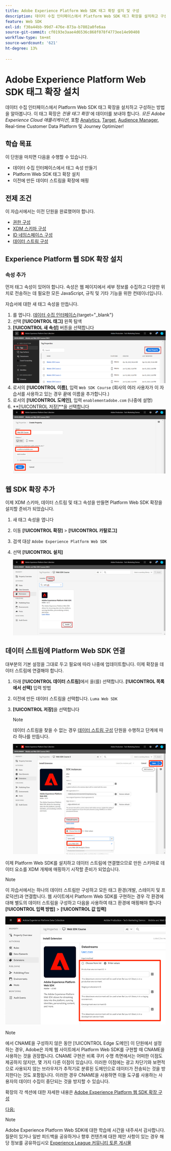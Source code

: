 ```yaml
---
title: Adobe Experience Platform Web SDK 태그 확장 설치 및 구성
description: 데이터 수집 인터페이스에서 Platform Web SDK 태그 확장을 설치하고 구성하는 방법을 알아봅니다. 이 단원은 웹 SDK를 사용하여 Adobe Experience Cloud 구현 자습서의 일부입니다.
feature: Web SDK
exl-id: f30a44bb-99d7-476e-873a-b7802a0fe6aa
source-git-commit: cf0193e3aae4d6536c868f078f4773ee14e90408
workflow-type: tm+mt
source-wordcount: '621'
ht-degree: 13%

---
```


# Adobe Experience Platform Web SDK 태그 확장 설치

데이터 수집 인터페이스에서 Platform Web SDK 태그 확장을 설치하고 구성하는 방법을 알아봅니다. 이 태그 확장은 _전용 태그 확장_ 에 데이터를 보내야 합니다. _모든 Adobe Experience Cloud 애플리케이션_, 포함 [Analytics](setup-analytics.md), [Target](setup-target.md), [Audience Manager](setup-audience-manager.md), Real-time Customer Data Platform 및 Journey Optimizer!

## 학습 목표

이 단원을 마치면 다음을 수행할 수 있습니다.

* 데이터 수집 인터페이스에서 태그 속성 만들기
* Platform Web SDK 태그 확장 설치
* 이전에 만든 데이터 스트림을 확장에 매핑

## 전제 조건

이 자습서에서는 이전 단원을 완료했어야 합니다.

* [권한 구성](configure-permissions.md)
* [XDM 스키마 구성](configure-schemas.md)
* [ID 네임스페이스 구성](configure-identities.md)
* [데이터 스트림 구성](configure-datastream.md)

## Experience Platform 웹 SDK 확장 설치

### 속성 추가

먼저 태그 속성이 있어야 합니다. 속성은 웹 페이지에서 세부 정보를 수집하고 다양한 위치로 전송하는 데 필요한 모든 JavaScript, 규칙 및 기타 기능을 위한 컨테이너입니다.

자습서에 대한 새 태그 속성을 만듭니다.

1. 를 엽니다. [데이터 수집 인터페이스](https://launch.adobe.com/){target=&quot;_blank&quot;}
1. 선택 **[!UICONTROL 태그]** 왼쪽 탐색
1. **[!UICONTROL 새 속성]** 버튼을 선택합니다
   ![새 속성 추가](assets/websdk-property-addNewProperty.png)
1. 로서의 **[!UICONTROL 이름]**, 입력 `Web SDK Course` (회사의 여러 사용자가 이 자습서를 사용하고 있는 경우 끝에 이름을 추가합니다.)
1. 로서의 **[!UICONTROL 도메인]**, 입력 `enablementadobe.com` (나중에 설명)
1. **[!UICONTROL 저장]**을 선택합니다
   ![속성 세부 사항](assets/websdk-property-propertyDetails.png)

## 웹 SDK 확장 추가

이제 XDM 스키마, 데이터 스트림 및 태그 속성을 만들면 Platform Web SDK 확장을 설치할 준비가 되었습니다.

1. 새 태그 속성을 엽니다
1. 이동 **[!UICONTROL 확장]** > **[!UICONTROL 카탈로그]**
1. 검색 대상 `Adobe Experience Platform Web SDK`
1. 선택 **[!UICONTROL 설치]**

   ![웹 SDK 확장 설치](assets/extension-platform-web-sdk.jpg)


## 데이터 스트림에 Platform Web SDK 연결

대부분의 기본 설정을 그대로 두고 필요에 따라 나중에 업데이트합니다. 이제 확장을 데이터 스트림에 연결해야 합니다.

1. 아래 **[!UICONTROL 데이터 스트림]**&#x200B;에서 을(를) 선택합니다. **[!UICONTROL 목록에서 선택]** 입력 방법
1. 이전에 만든 데이터 스트림을 선택합니다. `Luma Web SDK`
1. **[!UICONTROL 저장]**&#x200B;을 선택합니다
   >[!NOTE]
   >
   > 데이터 스트림을 찾을 수 없는 경우 [데이터 스트림 구성](configure-datastream.md) 단원을 수행하고 단계에 따라 하나를 만듭니다.

   ![데이터 스트림 선택](assets/extension-luma-web-sdk-datastream-extension.png)

이제 Platform Web SDK를 설치하고 데이터 스트림에 연결했으므로 만든 스키마로 데이터 요소를 XDM 개체에 매핑하기 시작할 준비가 되었습니다.

>[!NOTE]
>
>이 자습서에서는 하나의 데이터 스트림만 구성하고 모든 태그 환경(개발, 스테이지 및 프로덕션)과 연결합니다. 웹 사이트에서 Platform Web SDK를 구현하는 경우 각 환경에 대해 별도의 데이터 스트림을 구성하고 다음을 사용하여 태그 환경에 매핑해야 합니다 **[!UICONTROL 입력 방법]** > **[!UICONTROL 값 입력]**
>
>![데이터 스트림 선택](assets/extension-luma-web-sdk-datastream-extension-enterValues.png)

>[!NOTE]
>
>에서 CNAME을 구성하지 않은 동안 [!UICONTROL Edge 도메인] 이 단원에서 설정하는 경우, Adobe은 자체 웹 사이트에서 Platform Web SDK를 구현할 때 CNAME을 사용하는 것을 권장합니다. CNAME 구현은 비록 쿠키 수명 측면에서는 어떠한 이점도 제공하지 않지만, 몇 가지 다른 이점이 있습니다. 이러한 이점에는 광고 차단기와 보편적으로 사용되지 않는 브라우저가 추적기로 분류된 도메인으로 데이터가 전송되는 것을 방지한다는 것도 포함됩니다. 이러한 경우 CNAME을 사용하면 이들 도구를 사용하는 사용자의 데이터 수집이 중단되는 것을 방지할 수 있습니다.

확장의 각 섹션에 대한 자세한 내용은 [Adobe Experience Platform 웹 SDK 확장 구성](https://experienceleague.adobe.com/docs/experience-platform/edge/extension/web-sdk-extension-configuration.html)



[다음: ](create-data-elements.md)

>[!NOTE]
>
>Adobe Experience Platform Web SDK에 대한 학습에 시간을 내주셔서 감사합니다. 질문이 있거나 일반 피드백을 공유하거나 향후 컨텐츠에 대한 제안 사항이 있는 경우 해당 정보를 공유하십시오 [Experience League 커뮤니티 토론 게시물](https://experienceleaguecommunities.adobe.com/t5/adobe-experience-platform-launch/tutorial-discussion-implement-adobe-experience-cloud-with-web/td-p/444996)
